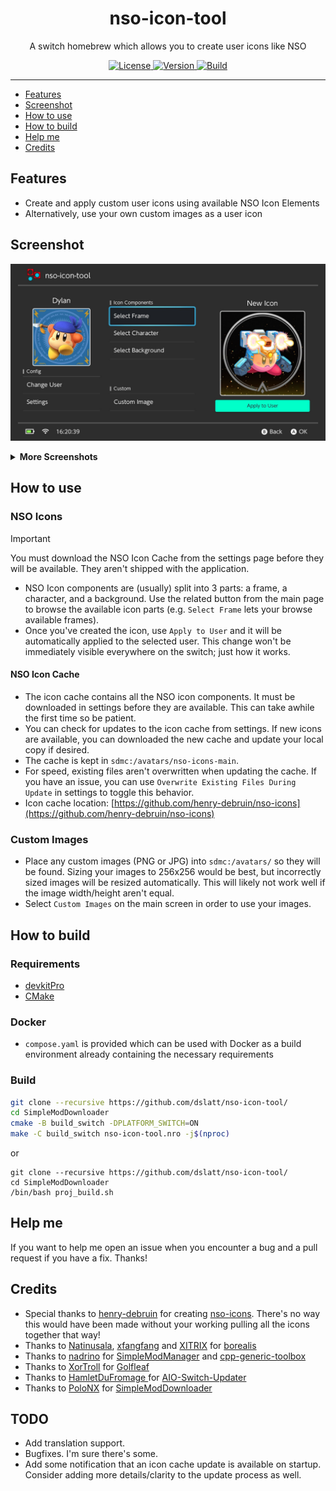 <div align="center">
    <h1>nso-icon-tool</h1>
    <p>A switch homebrew which allows you to create user icons like NSO</p>
</div>

<p align="center">
    <a rel="LICENSE" href="https://github.com/dslatt/nso-icon-tool/blob/master/LICENSE">
        <img src="https://img.shields.io/static/v1?label=license&message=GPLV3&labelColor=111111&color=0057da&style=for-the-badge&logo=data%3Aimage/png%3Bbase64%2CiVBORw0KGgoAAAANSUhEUgAAABQAAAATCAYAAACQjC21AAAACXBIWXMAAAsTAAALEwEAmpwYAAAAIGNIUk0AAHpFAACAgwAA/FcAAIDoAAB5FgAA8QEAADtfAAAcheDStWoAAAFGSURBVHjarJK9LgRhFIafWUuiEH/rJwrJClEq3IELUKgo3IrETWh0FC7BNVih0AoKBQoEydq11qMwm5yMsbPEm3yZd55zvnfO92VQKVhLak09UZeL%2BrsVZ9Qdv2tXnf1NYEndUushZFGthvemuq32FwWuq%2BeZid5DvZGpXambeYGr6qnd9dGldqaudQL3QuFWvVbbmaC6%2BprDr9WbwA4SdQW4BwaABb50CTykfjjwC%2BAx9SPAfOANYDxRCXpOnxNAM4ePA63Ul8NHR4E2QClsGgGG0jUR%2BFjglcAn8/pj4HTwUz/42FPJ68lOSDhCkR/O46XM0Qh3VcRH83jph%2BZefKUosBr8XA%2B%2BmufLAR4Dh6k/CrzWA691YOc/3Ejv6iNM3k59Xw%2B8D3gC9hN1ErjjfzSbqHVg8J8CG2XgBXgL4/9VCdD6HACaHdcHGCRMgQAAAABJRU5ErkJggg%3D%3D" alt=License>
    </a>
    <a rel="VERSION" href="https://github.com/dslatt/nso-icon-tool">
        <img src="https://img.shields.io/static/v1?label=version&message=0.1.0&labelColor=111111&color=06f&style=for-the-badge" alt="Version">
    </a>
    <a rel="BUILD" href="https://github.com/dslatt/nso-icon-tool/actions">
        <img src="https://img.shields.io/github/actions/workflow/status/dslatt/nso-icon-tool/build-switch-release.yml?branch=main&labelColor=111111&color=06f&style=for-the-badge" alt=Build>
    </a>
</p>

---
  
     

- [Features](#features)
- [Screenshot](#screenshot)
- [How to use](#how-to-use)
- [How to build](#how-to-build)
- [Help me](#help-me)
- [Credits](#credits)

## Features

- Create and apply custom user icons using available NSO Icon Elements
- Alternatively, use your own custom images as a user icon

## Screenshot

![](./screenshots/1.jpg)

<details>
  <summary><b>More Screenshots</b></summary>

![](./screenshots/2.jpg)
![](./screenshots/3.jpg)
![](./screenshots/4.jpg)
![](./screenshots/5.jpg)
![](./screenshots/6.jpg)

</details>

## How to use

### NSO Icons

> [!IMPORTANT]
> You must download the NSO Icon Cache from the settings page before they will be available. They aren't shipped with the application.

- NSO Icon components are (usually) split into 3 parts: a frame, a character, and a background. Use the related button from the main page to browse the available icon parts (e.g. `Select Frame` lets your browse available frames).
-  Once you've created the icon, use `Apply to User` and it will be automatically applied to the selected user. This change won't be immediately visible everywhere on the switch; just how it works.


#### NSO Icon Cache

- The icon cache contains all the NSO icon components. It must be downloaded in settings before they are available. This can take awhile the first time so be patient.
- You can check for updates to the icon cache from settings. If new icons are available, you can downloaded the new cache and update your local copy if desired.
- The cache is kept in `sdmc:/avatars/nso-icons-main`.
- For speed, existing files aren't overwritten when updating the cache. If you have an issue, you can use `Overwrite Existing Files During Update` in settings to toggle this behavior.
- Icon cache location: [https://github.com/henry-debruin/nso-icons](https://github.com/henry-debruin/nso-icons)



### Custom Images
- Place any custom images (PNG or JPG) into `sdmc:/avatars/` so they will be found. Sizing your images to 256x256 would be best, but incorrectly sized images will be resized automatically. This will likely not work well if the image width/height aren't equal.
- Select `Custom Images` on the main screen in order to use your images.

## How to build

### Requirements

- [devkitPro](https://devkitpro.org/wiki/Getting_Started)
- [CMake](https://cmake.org/)

### Docker
- `compose.yaml` is provided which can be used with Docker as a build environment already containing the necessary requirements

### Build

```bash
git clone --recursive https://github.com/dslatt/nso-icon-tool/
cd SimpleModDownloader
cmake -B build_switch -DPLATFORM_SWITCH=ON
make -C build_switch nso-icon-tool.nro -j$(nproc)
```
 or
```
git clone --recursive https://github.com/dslatt/nso-icon-tool/
cd SimpleModDownloader
/bin/bash proj_build.sh
 ```

## Help me

If you want to help me open an issue when you encounter a bug and a pull request if you have a fix. Thanks!

## Credits 

- Special thanks to [henry-debruin](https://github.com/henry-debruin) for creating [nso-icons](https://github.com/henry-debruin/nso-icons). There's no way this would have been made without your working pulling all the icons together that way!
- Thanks to [Natinusala](https://github.com/natinusala), [xfangfang](https://github.com/xfangfang) and [XITRIX](https://github.com/XITRIX) for [borealis](https://github.com/xfangfang/borealis)
- Thanks to [nadrino](https://github.com/nadrino) for [SimpleModManager](https://github.com/nadrino/SimpleModManager) and [cpp-generic-toolbox](https://github.com/nadrino/cpp-generic-toolbox)
- Thanks to [XorTroll](https://github.com/XoRTroll) for [Golfleaf](https://github.com/XorTroll/Goldleaf)
- Thanks to [HamletDuFromage ](https://github.com/HamletDuFromage ) for [AIO-Switch-Updater](https://github.com/HamletDuFromage/aio-switch-updater)
- Thanks to [PoloNX](https://github.com/PoloNX) for [SimpleModDownloader](https://github.com/PoloNX/SimpleModDownloader)

## TODO

- Add translation support.
- Bugfixes. I'm sure there's some. 
- Add some notification that an icon cache update is available on startup. Consider adding more details/clarity to the update process as well.

